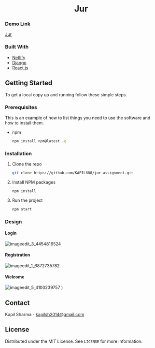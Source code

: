 
<!-- PROJECT LOGO -->
<br />

  <h1 align="center">Jur</h1>

### Demo Link

[Jur](https://friendly-albattani-a3dffd.netlify.app)





<!-- ABOUT THE PROJECT -->


  
### Built With

- [Netlify](https://www.netlify.com)
- [Django](https://docs.djangoproject.com/en/3.2/)
- [React.js](https://reactjs.org/)


<!-- GETTING STARTED -->

## Getting Started

To get a local copy up and running follow these simple steps.

### Prerequisites

This is an example of how to list things you need to use the software and how to install them.

- npm
  ```sh
  npm install npm@latest -g
  ```

### Installation

1. Clone the repo
   ```sh
   git clone https://github.com/KAPIL888/jur-assignment.git
   ```
2. Install NPM packages

   ```sh
   npm install
   ```
4. Run the project
   ```sh
   npm start
   ```

<!-- USAGE EXAMPLES -->




  
### Design

#### Login
![imageedit_3_4454816524](https://user-images.githubusercontent.com/28922032/136192028-6a2b0276-c957-432f-a871-c4e5dc39a22d.png)

#### Registration
![imageedit_1_6872735782](https://user-images.githubusercontent.com/28922032/136192225-53a87454-64c1-43d3-ada8-66c6586a4d41.png)

#### Welcome
![imageedit_5_4100239757](https://user-images.githubusercontent.com/28922032/136192371-a972e62d-9f0e-467c-95f4-78640bf382d3.png)
)  


<!-- CONTACT -->

## Contact

Kapil Sharma - kapilsh2014@gmail.com
  
<!-- LICENSE -->
## License

Distributed under the MIT License. See `LICENSE` for more information.
  
